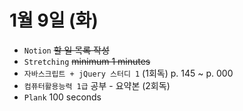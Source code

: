 # 1월 9일 (화)

- `Notion` ~~할 일 목록 작성~~
- `Stretching` ~~minimum 1 minutes~~
- `자바스크립트 + jQuery 스터디 1` (1회독) p. 145 ~ p. 000
- `컴퓨터활용능력 1급` 공부 - 요약본 (2회독)
- `Plank` 100 seconds
